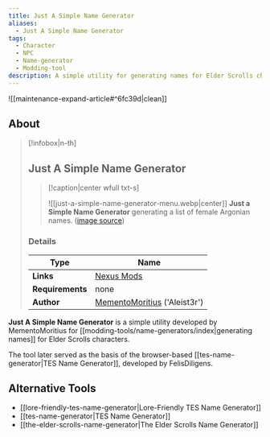 ```yaml
---
title: Just A Simple Name Generator
aliases:
  - Just A Simple Name Generator
tags:
  - Character
  - NPC
  - Name-generator
  - Modding-tool
description: A simple utility for generating names for Elder Scrolls characters.
---
```


![[maintenance-expand-article#^6fc39d|clean]]

## About

> [!infobox|n-th]
> 
> ## Just A Simple Name Generator
> 
> > [!caption|center wfull txt-s]
> > 
> > ![[just-a-simple-name-generator-menu.webp|center]]
> > **Just a Simple Name Generator** generating a list of female Argonian names.
> > ([image source](https://staticdelivery.nexusmods.com/mods/100/images/45610/45610-1542669114-181123376.png))
> 
> ### Details
> 
> | Type | Name |
> | --- | --- |
> | **Links** | [Nexus Mods](https://www.nexusmods.com/morrowind/mods/45610) |
> | **Requirements** | none |
> | **Author** | [MementoMoritius](https://www.nexusmods.com/morrowind/users/20765944) ('Aleist3r') |

**Just A Simple Name Generator** is a simple utility developed by MementoMoritius for [[modding-tools/name-generators/index|generating names]] for Elder Scrolls characters.

The tool later served as the basis of the browser-based [[tes-name-generator|TES Name Generator]], developed by FelisDiligens.

## Alternative Tools

- [[lore-friendly-tes-name-generator|Lore-Friendly TES Name Generator]]
- [[tes-name-generator|TES Name Generator]]
- [[the-elder-scrolls-name-generator|The Elder Scrolls Name Generator]]
